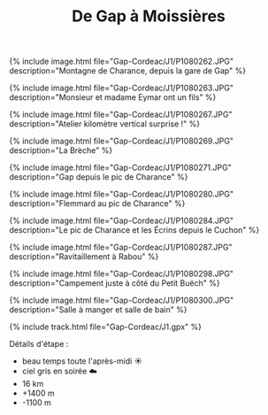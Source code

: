 ﻿---
title: "De Gap à Moissières"
permalink: /Gap-Cordeac/J1/
sidebar:
  nav: "gap_cordeac"
enable_tracks: true
---

{% include image.html file="Gap-Cordeac/J1/P1080262.JPG" description="Montagne de Charance, depuis la gare de Gap" %}

{% include image.html file="Gap-Cordeac/J1/P1080263.JPG" description="Monsieur et madame Eymar ont un fils" %}

{% include image.html file="Gap-Cordeac/J1/P1080267.JPG" description="Atelier kilomètre vertical surprise !" %}

{% include image.html file="Gap-Cordeac/J1/P1080269.JPG" description="La Brèche" %}

{% include image.html file="Gap-Cordeac/J1/P1080271.JPG" description="Gap depuis le pic de Charance" %}

{% include image.html file="Gap-Cordeac/J1/P1080280.JPG" description="Flemmard au pic de Charance" %}

{% include image.html file="Gap-Cordeac/J1/P1080284.JPG" description="Le pic de Charance et les Écrins depuis le Cuchon" %}

{% include image.html file="Gap-Cordeac/J1/P1080287.JPG" description="Ravitaillement à Rabou" %}

{% include image.html file="Gap-Cordeac/J1/P1080298.JPG" description="Campement juste à côté du Petit Buëch" %}

{% include image.html file="Gap-Cordeac/J1/P1080300.JPG" description="Salle à manger et salle de bain" %}

{% include track.html file="Gap-Cordeac/J1.gpx" %}

Détails d'étape :
* beau temps toute l'après-midi :sunny:
* ciel gris en soirée :cloud:
* 16 km
* +1400 m
* -1100 m
